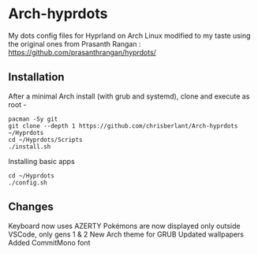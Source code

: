 # Arch-hyprdots

My dots config files for Hyprland on Arch Linux modified to my taste using the original ones from Prasanth Rangan : <https://github.com/prasanthrangan/hyprdots/>

## Installation

After a minimal Arch install (with grub and systemd), clone and execute as root -

```shell
pacman -Sy git
git clone --depth 1 https://github.com/chrisberlant/Arch-hyprdots ~/Hyprdots
cd ~/Hyprdots/Scripts
./install.sh
```

Installing basic apps

```shell
cd ~/Hyprdots
./config.sh
```

## Changes

Keyboard now uses AZERTY
Pokémons are now displayed only outside VSCode, only gens 1 & 2
New Arch theme for GRUB
Updated wallpapers
Added CommitMono font
